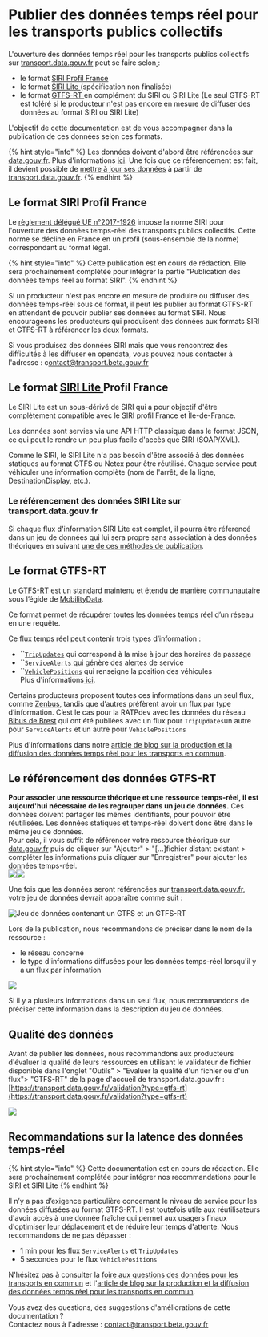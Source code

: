 # Publier des données temps réel pour les transports publics collectifs

L'ouverture des données temps réel pour les transports publics collectifs sur [transport.data.gouv.fr](https://transport.data.gouv.fr) peut se faire selon[ ](https://transport.data.gouv.fr):&#x20;

* le format [SIRI Profil France ](http://www.normes-donnees-tc.org/wp-content/uploads/2021/10/BNTRA-CN03-GT7\_NF-Profil-SIRI-FR\_v1.2\_20210308.pdf)
* le format [SIRI Lite ](http://www.normes-donnees-tc.org/wp-content/uploads/2017/01/Proposition-Profil-SIRI-Lite-initial-v1-2.pdf)(spécification non finalisée)
* le format [GTFS-RT ](https://github.com/google/transit/blob/master/gtfs-realtime/CHANGES.md)en complément du SIRI ou SIRI Lite (Le seul GTFS-RT est toléré si le producteur n'est pas encore en mesure de diffuser des données au format SIRI ou SIRI Lite)

L'objectif de cette documentation est de vous accompagner dans la publication de ces données selon ces formats.

{% hint style="info" %}
Les données doivent d'abord être référencées sur [data.gouv.fr](https://www.data.gouv.fr/fr/). Plus d'informations [ici](https://doc.transport.data.gouv.fr/producteurs/comment-et-pourquoi-les-producteurs-de-donnees-utilisent-ils-le-pan). Une fois que ce référencement est fait, il devient possible de [mettre à jour ses données](https://doc.transport.data.gouv.fr/producteurs/mettre-a-jour-des-donnees) à partir de [transport.data.gouv.fr](https://transport.data.gouv.fr).
{% endhint %}

## Le format SIRI Profil France

Le [règlement délégué UE n°2017-1926](https://eur-lex.europa.eu/eli/reg\_del/2017/1926/oj?locale=fr) impose la norme SIRI pour l'ouverture des données temps-réel des transports publics collectifs. Cette norme se décline en France en un profil (sous-ensemble de la norme) correspondant au format légal.

{% hint style="info" %}
Cette publication est en cours de rédaction. Elle sera prochainement complétée pour intégrer la partie "Publication des données temps réel au format SIRI".
{% endhint %}

Si un producteur n'est pas encore en mesure de produire ou diffuser des données temps-réel sous ce format, il peut les publier au format GTFS-RT en attendant de pouvoir publier ses données au format SIRI. Nous encourageons les producteurs qui produisent des données aux formats SIRI et GTFS-RT à référencer les deux formats.

Si vous produisez des données SIRI mais que vous rencontrez des difficultés à les diffuser en opendata, vous pouvez nous contacter à l'adresse : c[ontact@transport.beta.gouv.fr](mailto:contact@transport.beta.gouv.fr)

## Le format [SIRI Lite ](http://www.normes-donnees-tc.org/wp-content/uploads/2017/01/Proposition-Profil-SIRI-Lite-initial-v1-2.pdf)Profil France&#x20;

Le SIRI Lite est un sous-dérivé de SIRI qui a pour objectif d'être complètement compatible avec le SIRI profil France et Île-de-France.&#x20;

Les données sont servies via une API HTTP classique dans le format JSON, ce qui peut le rendre un peu plus facile d'accès que SIRI (SOAP/XML).

Comme le SIRI, le SIRI Lite n'a pas besoin d'être associé à des données statiques au format GTFS ou Netex pour être réutilisé. Chaque service peut véhiculer une information complète (nom de l'arrêt, de la ligne, DestinationDisplay, etc.).

### Le référencement des données SIRI Lite sur transport.data.gouv.fr

Si chaque flux d'information SIRI Lite est complet, il pourra être réferencé dans un jeu de données qui lui sera propre sans association à des données théoriques en suivant [une de ces méthodes de publication](https://doc.transport.data.gouv.fr/producteurs/comment-et-pourquoi-les-producteurs-de-donnees-utilisent-ils-le-pan/publier-un-jeu-de-donnees).

## Le format GTFS-RT

Le [GTFS-RT](https://github.com/google/transit/blob/master/gtfs-realtime/CHANGES.md) est un standard maintenu et étendu de manière communautaire sous l’égide de [MobilityData](https://mobilitydata.org).

Ce format permet de récupérer toutes les données temps réel d’un réseau en une requête.

Ce flux temps réel peut contenir trois types d’information :

* ``[`TripUpdates`](https://gtfs.mobilitydata.org/spec/trip-updates) qui correspond à la mise à jour des horaires de passage
* ``[`ServiceAlerts` ](https://gtfs.mobilitydata.org/spec/service-alerts)qui génère des alertes de service
* ``[`VehiclePositions`](https://gtfs.mobilitydata.org/spec/vehicle-positions) qui renseigne la position des véhicules\
  Plus d'informations[ ici](https://doc.transport.data.gouv.fr/producteurs/operateurs-de-transport-regulier-de-personnes/temps-reel-des-transports-en-commun).

Certains producteurs proposent toutes ces informations dans un seul flux, comme [Zenbus](https://transport.data.gouv.fr/datasets?\_utf8=%E2%9C%93\&q=zenbus), tandis que d’autres préfèrent avoir un flux par type d’information. C’est le cas pour la RATPdev avec les données du réseau [Bibus de Brest](https://transport.data.gouv.fr/datasets/horaires-theoriques-et-temps-reel-des-bus-et-tramways-circulant-sur-le-territoire-de-brest-metropole/) qui ont été publiées avec un flux pour `TripUpdates`un autre pour `ServiceAlerts` et un autre pour `VehiclePositions`&#x20;

Plus d'informations dans notre [article de blog sur la production et la diffusion des données temps réel pour les transports en commun](https://blog.transport.data.gouv.fr/billets/la-production-des-donn%C3%A9es-temps-r%C3%A9el-interview-avec-diff%C3%A9rents-producteurs-de-donn%C3%A9es/).

## Le référencement des données GTFS-RT&#x20;

**Pour associer une ressource théorique et une ressource temps-réel, il est aujourd'hui nécessaire de les regrouper dans un jeu de données.** Ces données doivent partager les mêmes identifiants, pour pouvoir être réutilisées. Les données statiques et temps-réel doivent donc être dans le même jeu de données. \
Pour cela, il vous suffit de référencer votre ressource théorique sur [data.gouv.fr](https://www.data.gouv.fr/fr/) puis de cliquer sur "Ajouter" > "\[...]fichier distant existant  > compléter les informations puis cliquer sur "Enregistrer" pour ajouter les données temps-réel. \
![](<../../../.gitbook/assets/image (174) (1) (1).png>)![](<../../../.gitbook/assets/image (176) (1).png>)

Une fois que les données seront référencées sur [transport.data.gouv.fr](https://transport.data.gouv.fr), votre jeu de données devrait apparaître comme suit :&#x20;

![Jeu de données contenant un GTFS et un GTFS-RT ](<../../../.gitbook/assets/image (170) (1) (1).png>)

Lors de la publication, nous recommandons de préciser dans le nom de la ressource :&#x20;

* le réseau concerné
* le type d'informations diffusées pour les données temps-réel lorsqu'il y a un flux par information

![](<../../../.gitbook/assets/image (169) (1) (1).png>)

Si il y a plusieurs informations dans un seul flux, nous recommandons de préciser cette information dans la description du jeu de données.

## **Qualité des données**&#x20;

Avant de publier les données, nous recommandons aux producteurs d'évaluer la qualité de leurs ressources en utilisant le validateur de fichier disponible dans l'onglet "Outils" > "Evaluer la qualité d'un fichier ou d'un flux"> "GTFS-RT" de la page d'accueil de transport.data.gouv.fr : [https://transport.data.gouv.fr/validation?type=gtfs-rt](https://transport.data.gouv.fr/validation?type=gtfs-rt)

![](<../../../.gitbook/assets/image (180).png>)

## Recommandations sur la latence des données temps-réel&#x20;

{% hint style="info" %}
Cette documentation est en cours de rédaction. Elle sera prochainement complétée pour intégrer nos recommandations pour le SIRI et SIRI Lite&#x20;
{% endhint %}

Il n’y a pas d’exigence particulière concernant le niveau de service pour les données diffusées au format GTFS-RT. Il est toutefois utile aux réutilisateurs d'avoir accès à une donnée fraîche qui permet aux usagers finaux d'optimiser leur déplacement et de réduire leur temps d'attente. Nous recommandons de ne pas dépasser :&#x20;

* 1 min pour les flux `ServiceAlerts` et `TripUpdates`&#x20;
* 5 secondes pour le flux `VehiclePositions`



N'hésitez pas à consulter la [foire aux questions des données pour les transports en commun](https://doc.transport.data.gouv.fr/foire-aux-questions-1/donnees-temps-reel-des-transports-en-commun) et l'[article de blog sur la production et la diffusion des données temps réel pour les transports en commun](https://blog.transport.data.gouv.fr/billets/la-production-des-donn%C3%A9es-temps-r%C3%A9el-interview-avec-diff%C3%A9rents-producteurs-de-donn%C3%A9es/).



Vous avez des questions, des suggestions d'améliorations de cette documentation ? \
Contactez nous à l'adresse : [contact@transport.beta.gouv.fr](mailto:contact@transport.beta.gouv.fr)



